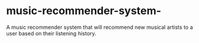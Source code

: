 # music-recommender-system-
A music recommender system that will recommend new musical artists to a user based on their listening history.

